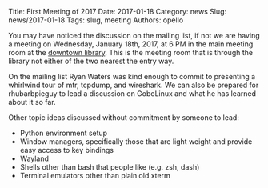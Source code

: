 Title: First Meeting of 2017
Date: 2017-01-18
Category: news
Slug: news/2017-01-18
Tags: slug, meeting
Authors: opello

You may have noticed the discussion on the mailing list, if not we are
having a meeting on Wednesday, January 18th, 2017, at 6 PM in the main
meeting room at the [downtown library][1].  This is the meeting room
that is through the library not either of the two nearest the entry way.

On the mailing list Ryan Waters was kind enough to commit to presenting
a whirlwind tour of mtr, tcpdump, and wireshark.  We can also be
prepared for rhubarbpieguy to lead a discussion on GoboLinux and what he
has learned about it so far.

Other topic ideas discussed without commitment by someone to lead:

* Python environment setup
* Window managers, specifically those that are light weight and provide
  easy access to key bindings
* Wayland
* Shells other than bash that people like (e.g. zsh, dash)
* Terminal emulators other than plain old xterm

[1]: https://www.google.com/maps/place/Siouxland+Libraries/@43.5492104,-96.7311125,17z/data=!3m1!4b1!4m5!3m4!1s0x878eb598e9b48597:0xec1554bb68dcb276!8m2!3d43.5492104!4d-96.7289238


